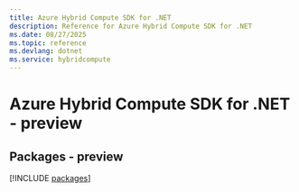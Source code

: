 ```yaml
---
title: Azure Hybrid Compute SDK for .NET
description: Reference for Azure Hybrid Compute SDK for .NET
ms.date: 08/27/2025
ms.topic: reference
ms.devlang: dotnet
ms.service: hybridcompute
---
```

# Azure Hybrid Compute SDK for .NET - preview
## Packages - preview
[!INCLUDE [packages](hybrid-compute-index.md)]